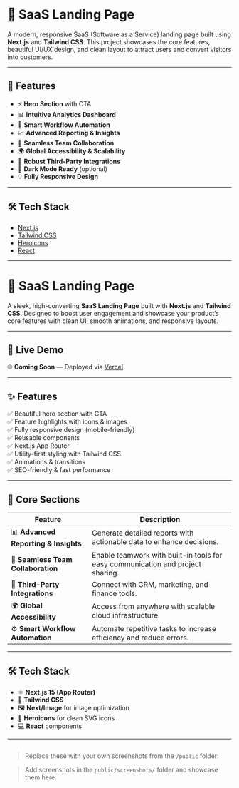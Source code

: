 # 🚀 SaaS Landing Page

A modern, responsive SaaS (Software as a Service) landing page built using **Next.js** and **Tailwind CSS**. This project showcases the core features, beautiful UI/UX design, and clean layout to attract users and convert visitors into customers.

---

## 🌟 Features

- ⚡ **Hero Section** with CTA
- 📊 **Intuitive Analytics Dashboard**
- 🤖 **Smart Workflow Automation**
- 📈 **Advanced Reporting & Insights**
- 👥 **Seamless Team Collaboration**
- 🌍 **Global Accessibility & Scalability**
- 🔗 **Robust Third-Party Integrations**
- 🌙 **Dark Mode Ready** (optional)
- 💡 **Fully Responsive Design**

---

## 🛠️ Tech Stack

- [Next.js](https://nextjs.org/)
- [Tailwind CSS](https://tailwindcss.com/)
- [Heroicons](https://heroicons.com/)
- [React](https://reactjs.org/)

---
# 🚀 SaaS Landing Page

A sleek, high-converting **SaaS Landing Page** built with **Next.js** and **Tailwind CSS**. Designed to boost user engagement and showcase your product’s core features with clean UI, smooth animations, and responsive layouts.

---

## 🔗 Live Demo

🌐 **Coming Soon** — Deployed via [Vercel](https://vercel.com/)

---

## ✨ Features

✅ Beautiful hero section with CTA  
✅ Feature highlights with icons & images  
✅ Fully responsive design (mobile-friendly)  
✅ Reusable components  
✅ Next.js App Router  
✅ Utility-first styling with Tailwind CSS  
✅ Animations & transitions  
✅ SEO-friendly & fast performance  

---

## 🧠 Core Sections

| Feature | Description |
|--------|-------------|
| 📊 **Advanced Reporting & Insights** | Generate detailed reports with actionable data to enhance decisions. |
| 🤝 **Seamless Team Collaboration** | Enable teamwork with built-in tools for easy communication and project sharing. |
| 🔗 **Third-Party Integrations** | Connect with CRM, marketing, and finance tools. |
| 🌍 **Global Accessibility** | Access from anywhere with scalable cloud infrastructure. |
| ⚙️ **Smart Workflow Automation** | Automate repetitive tasks to increase efficiency and reduce errors. |

---

## 🛠️ Tech Stack

- ⚛️ **Next.js 15 (App Router)**
- 💨 **Tailwind CSS**
- 🖼️ **Next/Image** for image optimization
- 🎯 **Heroicons** for clean SVG icons
- 💻 **React** components

---

## 

> Replace these with your own screenshots from the `/public` folder:



> Add screenshots in the `public/screenshots/` folder and showcase them here:

